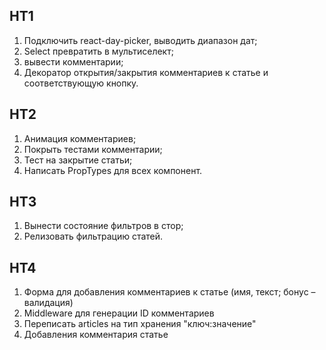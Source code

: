 ## HT1
1. Подключить react-day-picker, выводить диапазон дат;
2. Select превратить в мультиселект;
3. вывести комментарии;
4. Декоратор открытия/закрытия комментариев к статье и соответствующую кнопку.

## HT2
1. Анимация комментариев;
2. Покрыть тестами комментарии;
3. Тест на закрытие статьи;
4. Написать PropTypes для всех компонент.

## HT3
1. Вынести состояние фильтров в стор;
2. Релизовать фильтрацию статей.

## HT4
1. Форма для добавления комментариев к статье (имя, текст; бонус – валидация)
2. Middleware для генерации ID комментариев
3. Переписать articles на тип хранения "ключ:значение"
4. Добавления комментария статье
